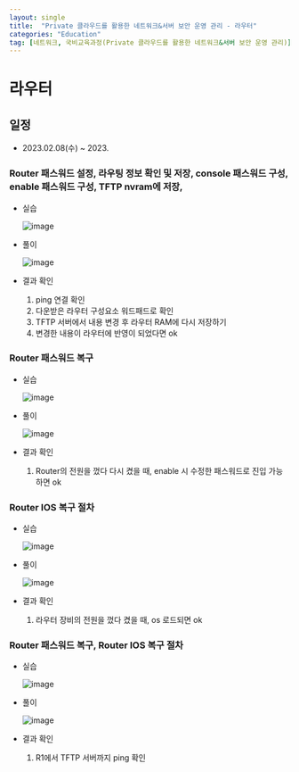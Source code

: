 ```yaml
---
layout: single
title:  "Private 클라우드를 활용한 네트워크&서버 보안 운영 관리 - 라우터"
categories: "Education"
tag: [네트워크, 국비교육과정(Private 클라우드를 활용한 네트워크&서버 보안 운영 관리)]
---
```


# 라우터
## 일정
  - 2023.02.08(수) ~ 2023.

### Router 패스워드 설정, 라우팅 정보 확인 및 저장, console 패스워드 구성, enable 패스워드 구성, TFTP nvram에 저장, 
  - 실습

    ![image](https://user-images.githubusercontent.com/84834776/217982780-733b9f9d-ebb2-4348-b636-b3914a3c36a3.png)

  - 풀이

    ![image](https://user-images.githubusercontent.com/84834776/217985054-47a7d538-27cb-4900-afc8-e7b55a6c11bb.png)

  - 결과 확인

    1. ping 연결 확인
    2. 다운받은 라우터 구성요소 워드패드로 확인
    3. TFTP 서버에서 내용 변경 후 라우터 RAM에 다시 저장하기
    4. 변경한 내용이 라우터에 반영이 되었다면 ok


### Router 패스워드 복구
  - 실습

    ![image](https://user-images.githubusercontent.com/84834776/217999652-923ab228-252a-4fdb-a865-26a44fb6a280.png)

  - 풀이

    ![image](https://user-images.githubusercontent.com/84834776/217999686-b295e238-9301-4300-b3eb-14b43562059f.png)

  - 결과 확인

    1. Router의 전원을 껐다 다시 켰을 때, enable 시 수정한 패스워드로 진입 가능하면 ok

### Router IOS 복구 절차
  - 실습

    ![image](https://user-images.githubusercontent.com/84834776/218006034-0cd31480-0949-4da8-aefb-769e25d5f79d.png)

  - 풀이 

    ![image](https://user-images.githubusercontent.com/84834776/218006080-c6eeedfb-f2c9-4a0e-b152-3a06f365253f.png)

  - 결과 확인

    1. 라우터 장비의 전원을 껐다 켰을 때, os 로드되면 ok

### Router 패스워드 복구, Router IOS 복구 절차
  - 실습

    ![image](https://user-images.githubusercontent.com/84834776/218016255-282842ed-676c-4517-b39c-e4af1feb4697.png)

  - 풀이

    ![image](https://user-images.githubusercontent.com/84834776/218016338-2506551d-633c-415a-92fd-fe2fdafbf602.png)

  - 결과 확인

    1. R1에서 TFTP 서버까지 ping 확인



  
